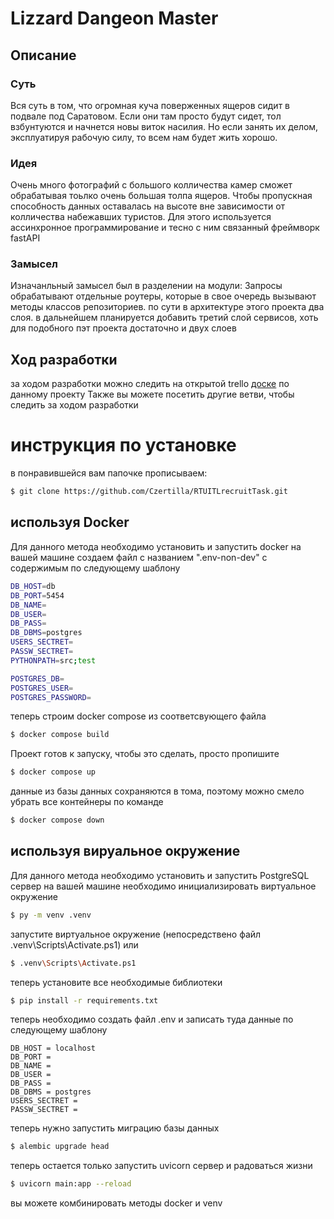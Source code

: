 # Lizzard Dangeon Master
## Описание
### Суть
Вся суть в том, что огромная куча поверженных ящеров сидит в подвале под Саратовом.
Если они там просто будут сидет, тол взбунтуются и начнется новы виток насилия. 
Но если занять их делом, эксплуатируя рабочую силу, то всем нам будет жить хорошо.

### Идея
Очень много фотографий с большого колличества камер сможет обрабатывая тоьлко очень большая толпа ящеров. 
Чтобы пропускная способность данных оставалась на высоте вне зависимости от колличества набежавших туристов.
Для этого используется ассинхронное программирование и тесно с ним связанный фреймворк fastAPI

### Замысел
Изначанльный замысел был в разделении на модули:
  Запросы обрабатывают отдельные роутеры, которые в свое очередь вызывают методы классов репозиториев.
  по сути в архитектуре этого проекта два слоя. в дальнейшем планируется добавить третий слой сервисов, хоть для 
  подобного пэт проекта достаточно и двух слоев

## Ход разработки
за ходом разработки можно следить на открытой trello [доске](https://trello.com/b/BGPNMSSk/main) по данному проекту 
Также вы можете посетить другие ветви, чтобы следить за ходом разработки

# инструкция по установке
в понравившейся вам папочке прописываем:
```bash
$ git clone https://github.com/Czertilla/RTUITLrecruitTask.git
```
## используя Docker
Для данного метода необходимо установить и запустить docker на вашей машине
создаем файл с названием ".env-non-dev" с содержимым по следующему шаблону
```bash
DB_HOST=db
DB_PORT=5454
DB_NAME=
DB_USER=
DB_PASS=
DB_DBMS=postgres
USERS_SECTRET=
PASSW_SECTRET=
PYTHONPATH=src;test

POSTGRES_DB=
POSTGRES_USER=
POSTGRES_PASSWORD=
```
теперь строим docker compose из соответсвующего файла
```bash
$ docker compose build
```
Проект  готов к запуску, чтобы это сделать, просто пропишите
```bash
$ docker compose up
```
данные из базы данных сохраняются в тома, поэтому можно смело убрать все контейнеры
по команде
```bash
$ docker compose down
```
## используя вируальное окружение
Для данного метода необходимо установить и запустить PostgreSQL сервер на вашей машине
необходимо инициализировать виртуальное окружение
```bash
$ py -m venv .venv
```
запустите виртуальное окружение (непосредствено файл .venv\Scripts\Activate.ps1) или
```bash
$ .venv\Scripts\Activate.ps1
```
теперь установите все необходимые библиотеки
```bash
$ pip install -r requirements.txt
```
теперь необходимо создать файл .env и записать туда данные по следующему шаблону
```
DB_HOST = localhost
DB_PORT = 
DB_NAME = 
DB_USER =
DB_PASS = 
DB_DBMS = postgres
USERS_SECTRET = 
PASSW_SECTRET =
```
теперь нужно запустить миграцию базы данных
```bash
$ alembic upgrade head
```

теперь остается только запустить uvicorn сервер и радоваться жизни
```bash
$ uvicorn main:app --reload
```
вы можете комбинировать методы docker и venv
